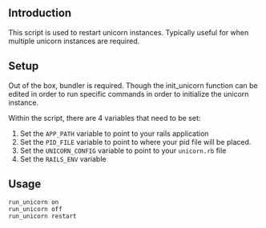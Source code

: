 ## Introduction
This script is used to restart unicorn instances. Typically useful for when multiple unicorn instances are required.
## Setup
Out of the box, bundler is required. Though the init_unicorn function can be edited in order to run specific commands in order to initialize the unicorn instance.

Within the script, there are 4 variables that need to be set:
1. Set the `APP_PATH` variable to point to your rails application
1. Set the `PID_FILE` variable to point to where your pid file will be placed.
1. Set the `UNICORN_CONFIG` variable to point to your `unicorn.rb` file
1. Set the `RAILS_ENV` variable
## Usage

```
run_unicorn on
run_unicorn off
run_unicorn restart
```
